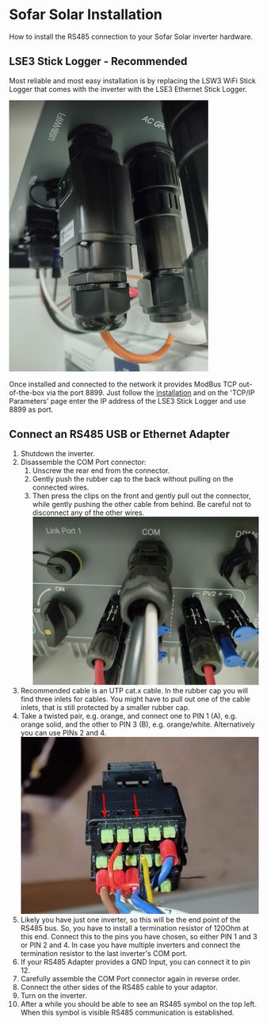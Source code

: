 # Sofar Solar Installation

How to install the RS485 connection to your Sofar Solar inverter hardware.

## LSE3 Stick Logger - Recommended

Most reliable and most easy installation is by replacing the LSW3 WiFi Stick Logger that comes with the inverter with the LSE3 Ethernet Stick Logger.

![Image of installed LSE3 Stick Logger](images/installation-sofar-lse3-stick-logger.png)

Once installed and connected to the network it provides ModBus TCP out-of-the-box via the port 8899. Just follow the [installation](installation.md) and on the 'TCP/IP Parameters' page enter the IP address of the LSE3 Stick Logger and use 8899 as port.

## Connect an RS485 USB or Ethernet Adapter

1. Shutdown the inverter.
2. Disassemble the COM Port connector: 
   1. Unscrew the rear end from the connector. 
   2. Gently push the rubber cap to the back without pulling on the connected wires.
   3. Then press the clips on the front and gently pull out the connector, while gently pushing the other cable from behind. Be careful not to disconnect any of the other wires.
![Image of COM Port](images/installation-sofar-com-port.png)
3. Recommended cable is an UTP cat.x cable. In the rubber cap you will find three inlets for cables. You might have to pull out one of the cable inlets, that is still protected by a smaller rubber cap.
4. Take a twisted pair, e.g. orange, and connect one to PIN 1 (A), e.g. orange solid, and the other to PIN 3 (B), e.g. orange/white. Alternatively you can use PINs 2 and 4.
![Image of COM Port connector opened](images/installation-sofar-com-port-open.png)
5. Likely you have just one inverter, so this will be the end point of the RS485 bus. So, you have to install a termination resistor of 120Ohm at this end. Connect this to the pins you have chosen, so either PIN 1 and 3 or PIN 2 and 4. In case you have multiple inverters and connect the termination resistor to the last inverter's COM port.
6. If your RS485 Adapter provides a GND Input, you can connect it to pin 12.
7. Carefully assemble the COM Port connector again in reverse order.
8. Connect the other sides of the RS485 cable to your adaptor.
9. Turn on the inverter.
10. After a while you should be able to see an RS485 symbol on the top left. When this symbol is visible RS485 communication is established.
